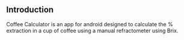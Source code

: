 ## Introduction

Coffee Calculator is an app for android designed to calculate the % extraction in a cup of coffee using a manual refractometer using Brix.

